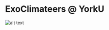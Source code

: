 # ExoClimateers @ YorkU

![alt text](https://github.com/ExoClimateers/.github/habitable-mars_jparsons2023_icon.png "ExoClimateers Logo")
